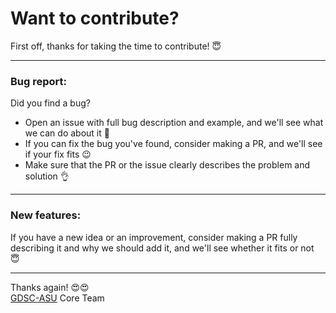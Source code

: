 # Want to contribute?
First off, thanks for taking the time to contribute! 😇

---

### Bug report:
Did you find a bug?
- Open an issue with full bug description and example, and we'll see what we can do about it 🤠
- If you can fix the bug you've found, consider making a PR, and we'll see if your fix fits 😉
- Make sure that the PR or the issue clearly describes the problem and solution 👌

---

### New features:
If you have a new idea or an improvement, consider making a PR fully describing it and why we should add it, and we'll see whether it fits or not 😇

---

Thanks again! 😍😍\
[GDSC-ASU](https://gdsc.community.dev/applied-science-private-university/) Core Team
